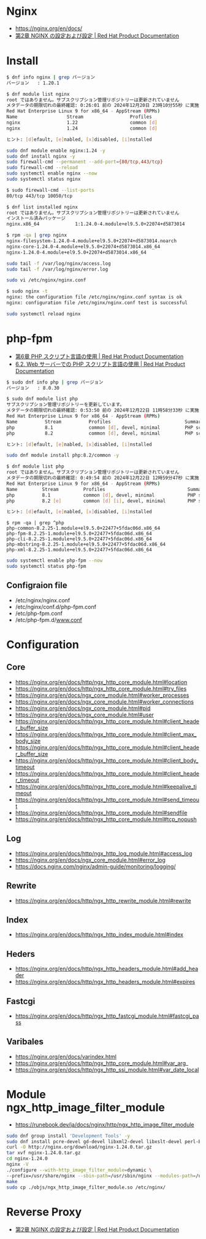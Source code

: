 # Nginx
- https://nginx.org/en/docs/
- [第2章 NGINX の設定および設定 | Red Hat Product Documentation](https://docs.redhat.com/ja/documentation/red_hat_enterprise_linux/9/html/deploying_web_servers_and_reverse_proxies/setting-up-and-configuring-nginx_deploying-web-servers-and-reverse-proxies)
# Install
```bash
$ dnf info nginx | grep バージョン
バージョン   : 1.20.1
```

```bash
$ dnf module list nginx
root ではありません。サブスクリプション管理リポジトリーは更新されていません
メタデータの期限切れの最終確認: 0:26:01 前の 2024年12月20日 23時10分55秒 に実施しました。
Red Hat Enterprise Linux 9 for x86_64 - AppStream (RPMs)
Name                  Stream                 Profiles                   Summary
nginx                 1.22                   common [d]                 nginx webserver
nginx                 1.24                   common [d]                 nginx webserver

ヒント: [d]efault, [e]nabled, [x]disabled, [i]nstalled
```

```bash
sudo dnf module enable nginx:1.24 -y
sudo dnf install nginx -y
sudo firewall-cmd --permanent --add-port={80/tcp,443/tcp}
sudo firewall-cmd --reload
sudo systemctl enable nginx --now
sudo systemctl status nginx
```

```bash
$ sudo firewall-cmd --list-ports
80/tcp 443/tcp 10050/tcp
```

```bash
$ dnf list installed nginx
root ではありません。サブスクリプション管理リポジトリーは更新されていません
インストール済みパッケージ
nginx.x86_64             1:1.24.0-4.module+el9.5.0+22074+d5873014             @rhel-9-for-x86_64-appstream-rpms
```

```bash
$ rpm -qa | grep nginx
nginx-filesystem-1.24.0-4.module+el9.5.0+22074+d5873014.noarch
nginx-core-1.24.0-4.module+el9.5.0+22074+d5873014.x86_64
nginx-1.24.0-4.module+el9.5.0+22074+d5873014.x86_64
```

```bash
sudo tail -f /var/log/nginx/access.log
sudo tail -f /var/log/nginx/error.log
```

```bash
sudo vi /etc/nginx/nginx.conf
```

```bash
$ sudo nginx -t
nginx: the configuration file /etc/nginx/nginx.conf syntax is ok
nginx: configuration file /etc/nginx/nginx.conf test is successful
```

```bash
sudo systemctl reload nginx
```
# php-fpm
- [第6章 PHP スクリプト言語の使用 | Red Hat Product Documentation](https://docs.redhat.com/ja/documentation/red_hat_enterprise_linux/9/html/installing_and_using_dynamic_programming_languages/assembly_using-the-php-scripting-language_installing-and-using-dynamic-programming-languages#installing-the-php-scripting-language_assembly_using-the-php-scripting-language)
- [6.2. Web サーバーでの PHP スクリプト言語の使用 | Red Hat Product Documentation](https://docs.redhat.com/ja/documentation/red_hat_enterprise_linux/9/html/installing_and_using_dynamic_programming_languages/using-the-php-scripting-language-with-a-web-server_assembly_using-the-php-scripting-language#using-php-with-the-apache-http-server_using-the-php-scripting-language-with-a-web-server) 

```bash
$ sudo dnf info php | grep バージョン
バージョン   : 8.0.30
```

```bash
$ sudo dnf module list php
サブスクリプション管理リポジトリーを更新しています。
メタデータの期限切れの最終確認: 0:53:50 前の 2024年12月22日 11時58分33秒 に実施しました。
Red Hat Enterprise Linux 9 for x86_64 - AppStream (RPMs)
Name          Stream          Profiles                           Summary
php           8.1             common [d], devel, minimal         PHP scripting language
php           8.2             common [d], devel, minimal         PHP scripting language

ヒント: [d]efault, [e]nabled, [x]disabled, [i]nstalled
```

```bash
sudo dnf module install php:8.2/common -y
```

```bash
$ dnf module list php
root ではありません。サブスクリプション管理リポジトリーは更新されていません
メタデータの期限切れの最終確認: 0:49:54 前の 2024年12月22日 12時59分47秒 に実施しました。
Red Hat Enterprise Linux 9 for x86_64 - AppStream (RPMs)
Name         Stream         Profiles                              Summary
php          8.1            common [d], devel, minimal            PHP scripting language
php          8.2 [e]        common [d] [i], devel, minimal        PHP scripting language

ヒント: [d]efault, [e]nabled, [x]disabled, [i]nstalled
```

```
$ rpm -qa | grep ^php
php-common-8.2.25-1.module+el9.5.0+22477+5fdac06d.x86_64
php-fpm-8.2.25-1.module+el9.5.0+22477+5fdac06d.x86_64
php-cli-8.2.25-1.module+el9.5.0+22477+5fdac06d.x86_64
php-mbstring-8.2.25-1.module+el9.5.0+22477+5fdac06d.x86_64
php-xml-8.2.25-1.module+el9.5.0+22477+5fdac06d.x86_64
```

```bash
sudo systemctl enable php-fpm --now
sudo systemctl status php-fpm
```
## Configraion file
- /etc/nginx/nginx.conf
- /etc/nginx/conf.d/php-fpm.conf
- /etc/php-fpm.conf
- /etc/php-fpm.d/www.conf
# Configuration
## Core
- https://nginx.org/en/docs/http/ngx_http_core_module.html#location
- https://nginx.org/en/docs/http/ngx_http_core_module.html#try_files
- https://nginx.org/en/docs/ngx_core_module.html#worker_processes
- https://nginx.org/en/docs/ngx_core_module.html#worker_connections
- https://nginx.org/en/docs/ngx_core_module.html#pid
- https://nginx.org/en/docs/ngx_core_module.html#user
- https://nginx.org/en/docs/http/ngx_http_core_module.html#client_header_buffer_size
- https://nginx.org/en/docs/http/ngx_http_core_module.html#client_max_body_size
- https://nginx.org/en/docs/http/ngx_http_core_module.html#client_header_buffer_size
- https://nginx.org/en/docs/http/ngx_http_core_module.html#client_body_timeout
- https://nginx.org/en/docs/http/ngx_http_core_module.html#client_header_timeout
- https://nginx.org/en/docs/http/ngx_http_core_module.html#keepalive_timeout
- https://nginx.org/en/docs/http/ngx_http_core_module.html#send_timeout
- https://nginx.org/en/docs/http/ngx_http_core_module.html#sendfile
- https://nginx.org/en/docs/http/ngx_http_core_module.html#tcp_nopush
## Log
- https://nginx.org/en/docs/http/ngx_http_log_module.html#access_log
- https://nginx.org/en/docs/ngx_core_module.html#error_log
- https://docs.nginx.com/nginx/admin-guide/monitoring/logging/
## Rewrite
- https://nginx.org/en/docs/http/ngx_http_rewrite_module.html#rewrite
## Index
- https://nginx.org/en/docs/http/ngx_http_index_module.html#index
## Heders
- https://nginx.org/en/docs/http/ngx_http_headers_module.html#add_header
- https://nginx.org/en/docs/http/ngx_http_headers_module.html#expires
## Fastcgi
- https://nginx.org/en/docs/http/ngx_http_fastcgi_module.html#fastcgi_pass
## Varibales
- https://nginx.org/en/docs/varindex.html
- https://nginx.org/en/docs/http/ngx_http_core_module.html#var_arg_
- https://nginx.org/en/docs/http/ngx_http_ssi_module.html#var_date_local
# Module ngx_http_image_filter_module
- https://runebook.dev/ja/docs/nginx/http/ngx_http_image_filter_module
```bash
sudo dnf group install 'Development Tools' -y
sudo dnf install pcre-devel gd-devel libxml2-devel libxslt-devel perl-ExtUtils-Embed -y
curl -O http://nginx.org/download/nginx-1.24.0.tar.gz
tar xvf nginx-1.24.0.tar.gz
cd nginx-1.24.0
nginx -V
./configure --with-http_image_filter_module=dynamic \
--prefix=/usr/share/nginx --sbin-path=/usr/sbin/nginx --modules-path=/usr/lib64/nginx/modules --conf-path=/etc/nginx/nginx.conf --error-log-path=/var/log/nginx/error.log --http-log-path=/var/log/nginx/access.log --http-client-body-temp-path=/var/lib/nginx/tmp/client_body --http-proxy-temp-path=/var/lib/nginx/tmp/proxy --http-fastcgi-temp-path=/var/lib/nginx/tmp/fastcgi --http-uwsgi-temp-path=/var/lib/nginx/tmp/uwsgi --http-scgi-temp-path=/var/lib/nginx/tmp/scgi --pid-path=/run/nginx.pid --lock-path=/run/lock/subsys/nginx --user=nginx --group=nginx --with-compat --with-debug --with-file-aio --with-http_addition_module --with-http_auth_request_module --with-http_dav_module --with-http_degradation_module --with-http_flv_module --with-http_gunzip_module --with-http_gzip_static_module --with-http_image_filter_module=dynamic --with-http_mp4_module --with-http_perl_module=dynamic --with-http_random_index_module --with-http_realip_module --with-http_secure_link_module --with-http_slice_module --with-http_ssl_module --with-http_stub_status_module --with-http_sub_module --with-http_v2_module --with-http_xslt_module=dynamic --with-mail=dynamic --with-mail_ssl_module --with-openssl-opt=enable-ktls --with-pcre --with-pcre-jit --with-stream=dynamic --with-stream_realip_module --with-stream_ssl_module --with-stream_ssl_preread_module --with-threads --with-cc-opt='-O2 -flto=auto -ffat-lto-objects -fexceptions -g -grecord-gcc-switches -pipe -Wall -Werror=format-security -Wp,-D_FORTIFY_SOURCE=2 -Wp,-D_GLIBCXX_ASSERTIONS -specs=/usr/lib/rpm/redhat/redhat-hardened-cc1 -fstack-protector-strong -specs=/usr/lib/rpm/redhat/redhat-annobin-cc1 -m64 -march=x86-64-v2 -mtune=generic -fasynchronous-unwind-tables -fstack-clash-protection -fcf-protection' --with-ld-opt='-Wl,-z,relro -Wl,--as-needed -Wl,-z,now -specs=/usr/lib/rpm/redhat/redhat-hardened-ld -specs=/usr/lib/rpm/redhat/redhat-annobin-cc1 -Wl,-E'
make
sudo cp ./objs/ngx_http_image_filter_module.so /etc/nginx/
```
# Reverse Proxy
- [第2章 NGINX の設定および設定 | Red Hat Product Documentation](https://docs.redhat.com/ja/documentation/red_hat_enterprise_linux/9/html/deploying_web_servers_and_reverse_proxies/setting-up-and-configuring-nginx_deploying-web-servers-and-reverse-proxies)
